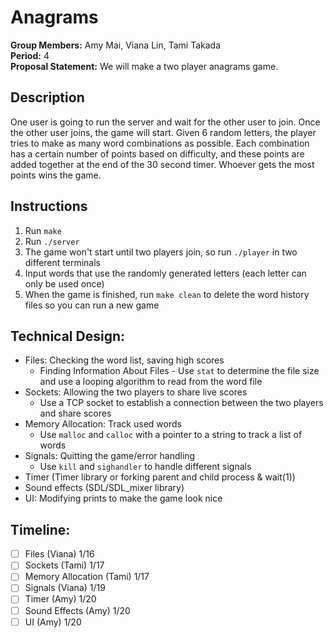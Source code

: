 # Anagrams

**Group Members:** Amy Mai, Viana Lin, Tami Takada  
**Period:** 4  
**Proposal Statement:** We will make a two player anagrams game.

## Description
One user is going to run the server and wait for the other user to join. Once the other user joins, the game will start. Given 6 random letters, the player tries to make as many word combinations as possible. Each combination has a certain number of points based on difficulty, and these points are added together at the end of the 30 second timer. Whoever gets the most points wins the game. 

## Instructions
1. Run `make`
2. Run `./server`
3. The game won't start until two players join, so run `./player` in two different terminals
4. Input words that use the randomly generated letters (each letter can only be used once)
5. When the game is finished, run `make clean` to delete the word history files so you can run a new game

## Technical Design:  
- Files: Checking the word list, saving high scores
  - Finding Information About Files - Use `stat` to determine the file size and use a looping algorithm to read from the word file
- Sockets: Allowing the two players to share live scores
  - Use a TCP socket to establish a connection between the two players and share scores
- Memory Allocation: Track used words
  - Use `malloc` and `calloc` with a pointer to a string to track a list of words
- Signals: Quitting the game/error handling
  - Use `kill` and `sighandler` to handle different signals
- Timer (Timer library or forking parent and child process & wait(1))
- Sound effects (SDL/SDL_mixer library)
- UI: Modifying prints to make the game look nice

## Timeline:
- [ ] Files (Viana) 1/16 
- [ ] Sockets (Tami) 1/17 
- [ ] Memory Allocation (Tami) 1/17 
- [ ] Signals (Viana) 1/19 
- [ ] Timer (Amy) 1/20 
- [ ] Sound Effects (Amy) 1/20 
- [ ] UI (Amy) 1/20 
